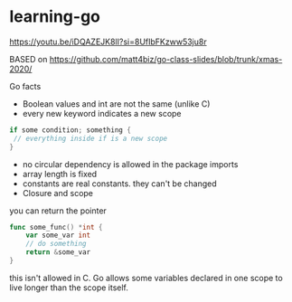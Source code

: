# learning-go

https://youtu.be/iDQAZEJK8lI?si=8UfIbFKzww53ju8r

BASED on https://github.com/matt4biz/go-class-slides/blob/trunk/xmas-2020/

Go facts
- Boolean values and int are not the same (unlike C)
- every new keyword indicates a new scope
```go
if some condition; something {
 // everything inside if is a new scope
}
```
- no circular dependency is allowed in the package imports
- array length is fixed
- constants are real constants. they can't be changed
- Closure and scope 

you can return the pointer
```go
func some_func() *int {
    var some_var int
    // do something
    return &some_var
}
```
this isn't allowed in C. Go allows some variables declared in one scope to live longer than the scope itself.
